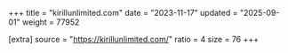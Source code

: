 +++
title = "kirillunlimited.com"
date = "2023-11-17"
updated = "2025-09-01"
weight = 77952

[extra]
source = "https://kirillunlimited.com/"
ratio = 4
size = 76
+++

